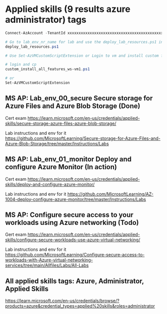 
# Applied skills (9 results azure administrator) tags

```ps1
Connect-AzAccount -TenantId xxxxxxxxxxxxxxxxxxxxxxxxxxxxxxxxxxxxxxxxxxxxx

# Go to lab_env_nr_name for lab and use the deploy_lab_resources.ps1 in each folder.
deploy_lab_resources.ps1

# Use Set-AzVMCustomScriptExtension or Login to vm and install custom features with script

# login and cp
custom_install_all_features_ws-vm1.ps1

# or 
Set-AzVMCustomScriptExtension

```


## MS AP: Lab_env_00_secure Secure storage for Azure Files and Azure Blob Storage (Done)

Cert exam https://learn.microsoft.com/en-us/credentials/applied-skills/secure-storage-azure-files-azure-blob-storage/

Lab instructions and env for it https://github.com/MicrosoftLearning/Secure-storage-for-Azure-Files-and-Azure-Blob-Storage/tree/master/Instructions/Labs

## MS AP: Lab_env_01_monitor Deploy and configure Azure Monitor (In action)

Cert exam https://learn.microsoft.com/en-us/credentials/applied-skills/deploy-and-configure-azure-monitor/

Lab instructions and env for it https://github.com/MicrosoftLearning/AZ-1004-deploy-configure-azure-monitor/tree/master/Instructions/Labs

## MS AP: Configure secure access to your workloads using Azure networking (Todo)

Gert exam https://learn.microsoft.com/en-us/credentials/applied-skills/configure-secure-workloads-use-azure-virtual-networking/

Lab instructions and env for it https://github.com/MicrosoftLearning/Configure-secure-access-to-workloads-with-Azure-virtual-networking-services/tree/main/Allfiles/Labs/All-Labs


## All applied skills tags: Azure, Administrator, Applied Skills

https://learn.microsoft.com/en-us/credentials/browse/?products=azure&credential_types=applied%20skills&roles=administrator

